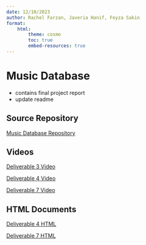 ```yaml
---
date: 12/10/2023
author: Rachel Farzan, Javeria Hanif, Feyza Sakin
format:
    html:
        theme: cosmo
        toc: true
        embed-resources: true
---
```


# Music Database 

- contains final project report 
- update readme

## Source Repository

[Music Database Repository](https://github.com/cmsc-vcu/cmsc508-fa2023-prj-music-database-group32)


## Videos

[Deliverable 3 Video](https://vcu.mediaspace.kaltura.com/media/Project+Deliverable+3+-+Version+2/1_thnnkrtm)

[Deliverable 4 Video](https://vcu.mediaspace.kaltura.com/media/Project+Deliverable+4/1_xyo18fcy)

[Deliverable 7 Video]()

## HTML Documents

[Deliverable 4 HTML](https://github.com/cmsc-vcu/cmsc508-fa2023-prj-music-database-group32/blob/main/reports/Deliverable4.html)

[Deliverable 7 HTML]()

 
